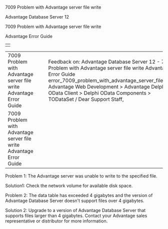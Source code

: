 7009 Problem with Advantage server file write




Advantage Database Server 12  

7009 Problem with Advantage server file write

Advantage Error Guide

|  |
| --- |
|  |

|  |  |  |  |  |
| --- | --- | --- | --- | --- |
| 7009 Problem with Advantage server file write  Advantage Error Guide |  |  | Feedback on: Advantage Database Server 12 - 7009 Problem with Advantage server file write Advantage Error Guide error\_7009\_problem\_with\_advantage\_server\_file\_write Advantage Web Development > Advantage Delphi OData Client > Delphi OData Components > TODataSet / Dear Support Staff, |  |
| 7009 Problem with Advantage server file write  Advantage Error Guide |  |  |  |  |

Problem 1: The Advantage server was unable to write to the specified file.

Solution1: Check the network volume for available disk space.

Problem 2: The data table has exceeded 4 gigabytes and the version of Advantage Database Server doesn't support files over 4 gigabytes.

Solution 2: Upgrade to a version of Advantage Database Server that supports files larger than 4 gigabytes. Contact your Advantage sales representative or distributor for more information.